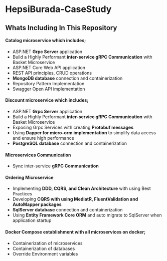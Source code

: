 # HepsiBurada-CaseStudy


## Whats Including In This Repository

#### Catalog microservice which includes; 
* ASP.NET **Grpc Server** application
* Build a Highly Performant **inter-service gRPC Communication** with Basket Microservice
* ASP.NET Core Web API application 
* REST API principles, CRUD operations
* **MongoDB database** connection and containerization
* Repository Pattern Implementation
* Swagger Open API implementation	

#### Discount microservice which includes;
* ASP.NET **Grpc Server** application
* Build a Highly Performant **inter-service gRPC Communication** with Basket Microservice
* Exposing Grpc Services with creating **Protobuf messages**
* Using **Dapper for micro-orm implementation** to simplify data access and ensure high performance
* **PostgreSQL database** connection and containerization

#### Microservices Communication
* Sync inter-service **gRPC Communication**


#### Ordering Microservice
* Implementing **DDD, CQRS, and Clean Architecture** with using Best Practices
* Developing **CQRS with using MediatR, FluentValidation and AutoMapper packages**
* **SqlServer database** connection and containerization
* Using **Entity Framework Core ORM** and auto migrate to SqlServer when application startup
	

#### Docker Compose establishment with all microservices on docker;
* Containerization of microservices
* Containerization of databases
* Override Environment variables
